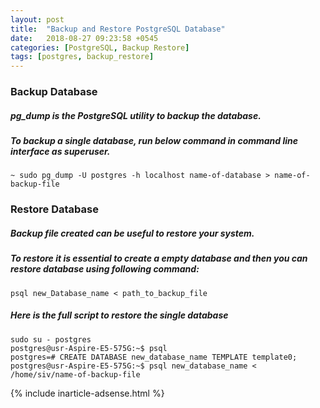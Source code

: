 ```yaml
---
layout: post
title:  "Backup and Restore PostgreSQL Database"
date:   2018-08-27 09:23:58 +0545
categories: [PostgreSQL, Backup Restore]
tags: [postgres, backup_restore]
---
```


### Backup Database
##### pg_dump is the PostgreSQL utility to backup the database.

##### To backup a single database, run below command in command line interface as superuser.

```
~ sudo pg_dump -U postgres -h localhost name-of-database > name-of-backup-file
```

### Restore Database

##### Backup file created can be useful to restore your system.
##### To restore it is essential to create a empty database and then you can restore database using following command:
```
psql new_Database_name < path_to_backup_file
```

##### Here is the full script to restore the single database

```
sudo su - postgres
postgres@usr-Aspire-E5-575G:~$ psql
postgres=# CREATE DATABASE new_database_name TEMPLATE template0;
postgres@usr-Aspire-E5-575G:~$ psql new_database_name < /home/siv/name-of-backup-file
```

{% include inarticle-adsense.html %}